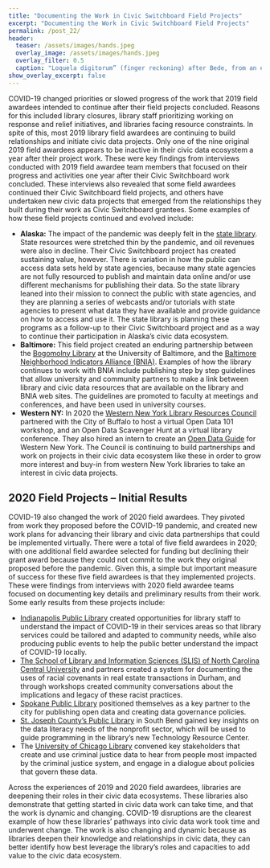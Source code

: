 ```yaml
---
title: "Documenting the Work in Civic Switchboard Field Projects"
excerpt: "Documenting the Work in Civic Switchboard Field Projects"
permalink: /post_22/
header:
  teaser: /assets/images/hands.jpeg
  overlay_image: /assets/images/hands.jpeg
  overlay_filter: 0.5
  caption: "Loquela digitorum” (finger reckoning) after Bede, from an early 9th-century manuscript . Courtesy of BIBLIOTHECA LAURESHAMENSIS – DIGITAL, https://bibliotheca-laureshamensis-digital.de/bav/bav_pal_lat_1449"
show_overlay_excerpt: false
---
```



COVID-19 changed priorities or slowed progress of the work that 2019 field awardees intended to continue after their field projects concluded. Reasons for this included library closures, library staff prioritizing working on response and relief initiatives, and libraries facing resource constraints. 
In spite of this, most 2019 library field awardees are continuing to build relationships and initiate civic data projects. Only one of the nine original 2019 field awardees appears to be inactive in their civic data ecosystem a year after their project work. 
These were key findings from interviews conducted with 2019 field awardee team members that focused on their progress and activities one year after their Civic Switchboard work concluded. These interviews also revealed that some field awardees continued their Civic Switchboard field projects, and others have undertaken new civic data projects that emerged from the relationships they built during their work as Civic Switchboard grantees. Some examples of how these field projects continued and evolved include: 

* **Alaska:** The impact of the pandemic was deeply felt in the [state library](https://library.alaska.gov/). State resources were stretched thin by the pandemic, and oil revenues were also in decline. Their Civic Switchboard project has created sustaining value, however. There is variation in how the public can access data sets held by state agencies, because many state agencies are not fully resourced to publish and maintain data online and/or use different mechanisms for publishing their data. So the state library leaned into their mission to connect the public with state agencies, and they are planning a series of webcasts and/or tutorials with state agencies to present what data they have available and provide guidance on how to access and use it. The state library is planning these programs as a follow-up to their Civic Switchboard project and as a way to continue their participation in Alaska’s civic data ecosystem. 
* **Baltimore:** This field project created an enduring partnership between the [Bogomolny Library](https://library.ubalt.edu/) at the University of Baltimore, and the [Baltimore Neighborhood Indicators Alliance (BNIA)](https://bniajfi.org/). Examples of how the library continues to work with BNIA include publishing step by step guidelines that allow university and community partners to make a link between library and civic data resources that are available on the library and BNIA web sites. The guidelines are promoted to faculty at meetings and conferences, and have been used in university courses. 
* **Western NY:** In 2020 the [Western New York Library Resources Council](https://wnylrc.org/) partnered with the City of Buffalo to host a virtual Open Data 101 workshop, and an Open Data Scavenger Hunt at a virtual library conference. They also hired an intern to create an [Open Data Guide](https://docs.google.com/document/d/1RxzqaoAF4YbroSpEknem9MJOdT99GsLy5VKxq8bDGn0/edit#heading=h.lxhk6euxl6os) for Western New York. The Council is continuing to build partnerships and work on projects in their civic data ecosystem like these in order to grow more interest and buy-in from western New York libraries to take an interest in civic data projects.  

## 2020 Field Projects – Initial Results

COVID-19 also changed the work of 2020 field awardees. They pivoted from work they proposed before the COVID-19 pandemic, and created new work plans for advancing their library and civic data partnerships that could be implemented virtually. There were a total of five field awardees in 2020; with one additional field awardee selected for funding but declining their grant award because they could not commit to the work they original proposed before the pandemic. Given this, a simple but important measure of success for these five field awardees is that they implemented projects. These were findings from interviews with 2020 field awardee teams focused on documenting key details and preliminary results from their work. Some early results from these projects include: 
* [Indianapolis Public Library](https://www.indypl.org/) created opportunities for library staff to understand the impact of COVID-19 in their services areas so that library services could be tailored and adapted to community needs, while also producing public events to help the public better understand the impact of COVID-19 locally. 
* [The School of Library and Information Sciences (SLIS) of North Carolina Central University](https://www.nccu.edu/slis) and partners created a system for documenting the uses of racial covenants in real estate transactions in Durham, and through workshops created community conversations about the implications and legacy of these racist practices.  
* [Spokane Public Library](https://www.spokanelibrary.org/) positioned themselves as a key partner to the city for publishing open data and creating data governance policies.  
* [St. Joseph County’s Public Library](https://sjcpl.org/) in South Bend gained key insights on the data literacy needs of the nonprofit sector, which will be used to guide programming in the library’s new Technology Resource Center.  
* The [University of Chicago Library](https://www.lib.uchicago.edu/research/scholar/) convened key stakeholders that create and use criminal justice data to hear from people most impacted by the criminal justice system, and engage in a dialogue about policies that govern these data. 

Across the experiences of 2019 and 2020 field awardees, libraries are deepening their roles in their civic data ecosystems. These libraries also demonstrate that getting started in civic data work can take time, and that the work is dynamic and changing. COVID-19 disruptions are the clearest example of how these libraries’ pathways into civic data work took time and underwent change. The work is also changing and dynamic because as libraries deepen their knowledge and relationships in civic data, they can better identify how best leverage the library’s roles and capacities to add value to the civic data ecosystem.  
